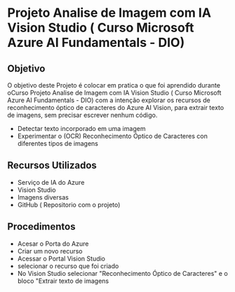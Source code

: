 # Projeto Analise de Imagem com IA Vision Studio (  Curso Microsoft Azure AI Fundamentals - DIO)
## Objetivo
O objetivo deste Projeto é colocar em pratica o que foi aprendido durante oCurso Projeto Analise de Imagem com IA Vision Studio (  Curso Microsoft Azure AI Fundamentals - DIO)
com a intenção explorar os recursos de reconhecimento óptico de caracteres do Azure AI Vision, para extrair texto de imagens, sem precisar escrever nenhum código.
* Detectar texto incorporado em uma imagem
* Experimentar o (OCR) Reconhecimento Óptico de Caracteres con diferentes tipos de imagens
## Recursos Utilizados
* Serviço de IA do Azure
* Vision Studio
* Imagens diversas
* GitHub ( Repositorio com o projeto)
## Procedimentos
* Acesar o Porta do Azure
* Criar um novo recurso
* Acessar o Portal Vision Studio
* selecionar o recurso que foi criado
* No Vision Studio selecionar "Reconhecimento Óptico de Caracteres"
  e o bloco "Extrair texto de imagens
  
  
